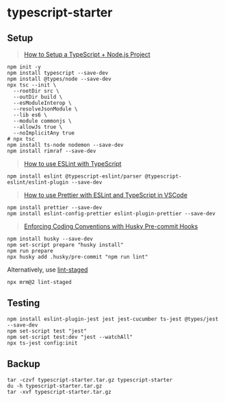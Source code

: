 # typescript-starter

## Setup

> [How to Setup a TypeScript + Node.js Project](https://khalilstemmler.com/blogs/typescript/node-starter-project/)

```shell
npm init -y
npm install typescript --save-dev
npm install @types/node --save-dev
npx tsc --init \
  --rootDir src \
  --outDir build \
  --esModuleInterop \
  --resolveJsonModule \
  --lib es6 \
  --module commonjs \
  --allowJs true \
  --noImplicitAny true
# npx tsc
npm install ts-node nodemon --save-dev
npm install rimraf --save-dev
```

> [How to use ESLint with TypeScript](https://khalilstemmler.com/blogs/typescript/eslint-for-typescript/)

```shell
npm install eslint @typescript-eslint/parser @typescript-eslint/eslint-plugin --save-dev
```

> [How to use Prettier with ESLint and TypeScript in VSCode](https://khalilstemmler.com/blogs/tooling/prettier/)

```shell
npm install prettier --save-dev
npm install eslint-config-prettier eslint-plugin-prettier --save-dev
```

> [Enforcing Coding Conventions with Husky Pre-commit Hooks](https://khalilstemmler.com/blogs/tooling/enforcing-husky-precommit-hooks/)

```shell
npm install husky --save-dev
npm set-script prepare "husky install"
npm run prepare
npx husky add .husky/pre-commit "npm run lint"
```

Alternatively, use [lint-staged](https://github.com/okonet/lint-staged)

```shell
npx mrm@2 lint-staged
```

## Testing

```shell
npm install eslint-plugin-jest jest jest-cucumber ts-jest @types/jest --save-dev
npm set-script test "jest"
npm set-script test:dev "jest --watchAll"
npx ts-jest config:init
```

## Backup

```shell
tar -czvf typescript-starter.tar.gz typescript-starter
du -h typescript-starter.tar.gz
tar -xvf typescript-starter.tar.gz
```
